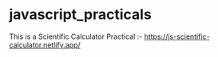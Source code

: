 # javascript_practicals

This is a Scientific Calculator Practical :- https://js-scientific-calculator.netlify.app/
